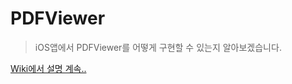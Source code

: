 # PDFViewer

> iOS앱에서 PDFViewer를 어떻게 구현할 수 있는지 알아보겠습니다.

[Wiki에서 설명 계속..](https://github.com/synature14/PDFViewer/wiki/PDFViewer%EB%A5%BC-%EB%A7%8C%EB%93%9C%EB%8A%94-%EB%B0%A9%EB%B2%95-%EB%91%90%EA%B0%80%EC%A7%80)
